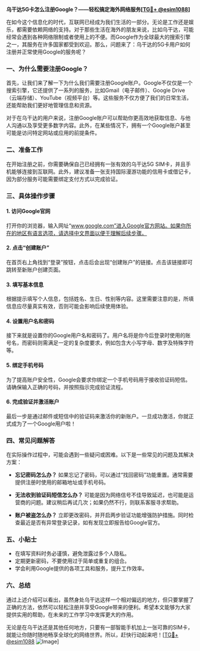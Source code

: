 **乌干达5G卡怎么注册Google？——轻松搞定海外网络服务[[TG💪+ @esim1088](https://t.me/s/esim1088)]**

在如今这个信息化的时代，互联网已经成为我们生活的一部分。无论是工作还是娱乐，都需要依赖网络的支持。对于那些生活在海外的朋友来说，比如乌干达，可能经常会遇到各种网络限制或者使用上的不便。而Google作为全球最大的搜索引擎之一，其服务在许多国家都受到欢迎。那么，问题来了：乌干达的5G卡用户如何注册并正常使用Google的服务呢？

### 一、为什么需要注册Google？

首先，让我们来了解一下为什么我们需要注册Google账户。Google不仅仅是一个搜索引擎，它还提供了一系列的服务，比如Gmail（电子邮件）、Google Drive（云端存储）、YouTube（视频平台）等。这些服务不仅方便了我们的日常生活，还能帮助我们更好地管理信息和资源。

对于在乌干达的用户来说，注册Google账户可以帮助你更高效地获取信息、与他人沟通以及享受更多数字内容。此外，在某些情况下，拥有一个Google账户甚至可能是访问特定网站或应用的前提条件。

### 二、准备工作

在开始注册之前，你需要确保自己已经拥有一张有效的乌干达5G SIM卡，并且手机能够连接到互联网。此外，建议准备一张支持国际漫游功能的信用卡或借记卡，因为部分服务可能需要绑定支付方式以完成验证。

### 三、具体操作步骤

#### 1. 访问Google官网

打开你的浏览器，输入网址“www.google.com”进入Google官方网站。如果你所在的地区有语言选项，请选择中文界面以便于理解后续步骤。

#### 2. 点击“创建账户”

在首页右上角找到“登录”按钮，点击后会出现“创建账户”的链接。点击该链接即可跳转至新账户创建页面。

#### 3. 填写基本信息

根据提示填写个人信息，包括姓名、生日、性别等内容。这里需要注意的是，所填信息应尽量真实有效，否则可能会影响后续使用体验。

#### 4. 设置用户名和密码

接下来就是设置你的Google用户名和密码了。用户名将是你今后登录时使用的账号名，而密码则需满足一定的复杂度要求，例如包含大小写字母、数字及特殊字符等。

#### 5. 绑定手机号码

为了提高账户安全性，Google会要求你绑定一个手机号码用于接收验证码短信。请确保输入正确的号码，并按照指示完成验证流程。

#### 6. 完成验证并激活账户

最后一步是通过邮件或短信中的验证码来激活你的新账户。一旦成功激活，你就正式成为了一个Google用户啦！

### 四、常见问题解答

在实际操作过程中，可能会遇到一些疑问或困难。以下是一些常见的问题及其解决方案：

- **忘记密码怎么办？**
  如果忘记了密码，可以通过“找回密码”功能重置。通常需要提供注册时使用的邮箱地址或手机号码。

- **无法收到验证码短信怎么办？**
  可能是因为网络信号不佳导致延迟，也可能是运营商的问题。建议稍后再试几次；如果仍然不行，则联系客服寻求帮助。

- **账户被盗怎么办？**
  立即更改密码，并开启两步验证功能增强防护措施。同时检查最近是否有异常登录记录，如有发现立即报告给Google官方。

### 五、小贴士

- 在填写资料时务必谨慎，避免泄露过多个人隐私。
- 定期更新密码，不要使用过于简单或重复的组合。
- 学会利用Google提供的各项工具和服务，提升工作效率。

### 六、总结

通过上述介绍可以看出，虽然身处乌干达这样一个相对偏远的地方，但只要掌握了正确的方法，依然可以轻松注册并享受Google带来的便利。希望本文能够为大家提供实用的帮助，在未来的工作学习中发挥更大的作用。

无论是在乌干达还是其他任何地方，只要有一部智能手机加上一张可靠的SIM卡，就能让你随时随地畅享全球化的网络世界。所以，赶快行动起来吧！[[TG💪+ @esim1088](https://t.me/s/esim1088) ![Image](https://i.postimg.cc/4NQfJmqS/Snipaste-2025-05-13-00-14-12.png)]